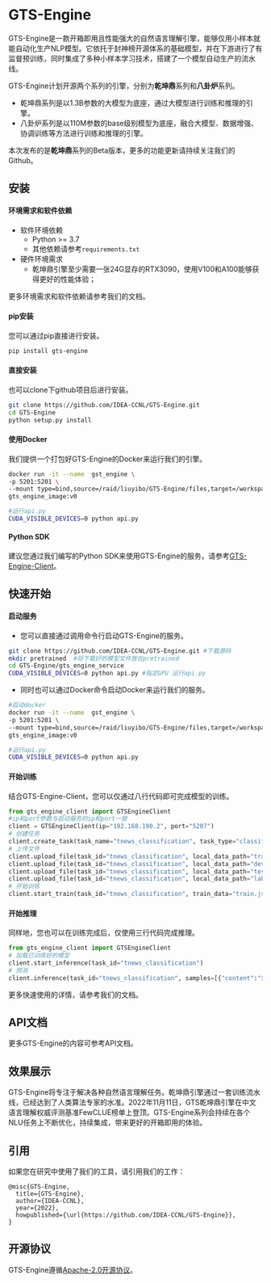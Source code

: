 # GTS-Engine

GTS-Engine是一款开箱即用且性能强大的自然语言理解引擎，能够仅用小样本就能自动化生产NLP模型。它依托于封神榜开源体系的基础模型，并在下游进行了有监督预训练，同时集成了多种小样本学习技术，搭建了一个模型自动生产的流水线。

GTS-Engine计划开源两个系列的引擎，分别为**乾坤鼎**系列和**八卦炉**系列。
- 乾坤鼎系列是以1.3B参数的大模型为底座，通过大模型进行训练和推理的引擎。
- 八卦炉系列是以110M参数的base级别模型为底座，融合大模型、数据增强、协调训练等方法进行训练和推理的引擎。

本次发布的是**乾坤鼎**系列的Beta版本，更多的功能更新请持续关注我们的Github。

## 安装

#### 环境需求和软件依赖

- 软件环境依赖
    - Python >= 3.7
    - 其他依赖请参考`requirements.txt`
- 硬件环境需求
    - 乾坤鼎引擎至少需要一张24G显存的RTX3090，使用V100和A100能够获得更好的性能体验；

更多环境需求和软件依赖请参考我们的文档。

#### pip安装

您可以通过pip直接进行安装。

```bash
pip install gts-engine
```

#### 直接安装

也可以clone下github项目后进行安装。

```bash
git clone https://github.com/IDEA-CCNL/GTS-Engine.git
cd GTS-Engine
python setup.py install
```

#### 使用Docker

我们提供一个打包好GTS-Engine的Docker来运行我们的引擎。

```bash
docker run -it --name  gst_engine \
-p 5201:5201 \
--mount type=bind,source=/raid/liuyibo/GTS-Engine/files,target=/workspace/gts_teacher_service/files \
gts_engine_image:v0  

#运行api.py
CUDA_VISIBLE_DEVICES=0 python api.py
```

#### Python SDK

建议您通过我们编写的Python SDK来使用GTS-Engine的服务，请参考[GTS-Engine-Client](https://github.com/IDEA-CCNL/GTS-Engine-Client)。

## 快速开始

#### 启动服务

- 您可以直接通过调用命令行启动GTS-Engine的服务。

```bash
git clone https://github.com/IDEA-CCNL/GTS-Engine.git #下载源码
mkdir pretrained  #将下载好的模型文件放在pretrained
cd GTS-Engine/gts_engine_service
CUDA_VISIBLE_DEVICES=0 python api.py #指定GPU 运行api.py
```

- 同时也可以通过Docker命令启动Docker来运行我们的服务。

```bash
#启动docker
docker run -it --name  gst_engine \
-p 5201:5201 \
--mount type=bind,source=/raid/liuyibo/GTS-Engine/files,target=/workspace/gts_teacher_service/files \
gts_engine_image:v0  

#运行api.py
CUDA_VISIBLE_DEVICES=0 python api.py
```

#### 开始训练

结合GTS-Engine-Client，您可以仅通过八行代码即可完成模型的训练。

```python
from gts_engine_client import GTSEngineClient
#ip和port参数与启动服务的ip和port一致
client = GTSEngineClient(ip="192.168.190.2", port="5207")
# 创建任务
client.create_task(task_name="tnews_classification", task_type="classification")
# 上传文件
client.upload_file(task_id="tnews_classification", local_data_path="train.json")
client.upload_file(task_id="tnews_classification", local_data_path="dev.json")
client.upload_file(task_id="tnews_classification", local_data_path="test.json")
client.upload_file(task_id="tnews_classification", local_data_path="labels.json")
# 开始训练
client.start_train(task_id="tnews_classification", train_data="train.json", val_data="dev.json", test_data="test.json", label_data="labels.json", gpuid=0)
```

#### 开始推理

同样地，您也可以在训练完成后，仅使用三行代码完成推理。

```python
from gts_engine_client import GTSEngineClient
# 加载已训练好的模型
client.start_inference(task_id="tnews_classification")
# 预测
client.inference(task_id="tnews_classification", samples=[{"content":"怎样的房子才算户型方正？"}, {"content":"文登区这些公路及危桥将进入 封闭施工，请注意绕行！"}])
```

更多快速使用的详情，请参考我们的文档。

## API文档

更多GTS-Engine的内容可参考API文档。

## 效果展示

GTS-Engine将专注于解决各种自然语言理解任务。乾坤鼎引擎通过一套训练流水线，已经达到了人类算法专家的水准。2022年11月11日，GTS乾坤鼎引擎在中文语言理解权威评测基准FewCLUE榜单上登顶。GTS-Engine系列会持续在各个NLU任务上不断优化，持续集成，带来更好的开箱即用的体验。

## 引用

如果您在研究中使用了我们的工具，请引用我们的工作：

```
@misc{GTS-Engine,
  title={GTS-Engine},
  author={IDEA-CCNL},
  year={2022},
  howpublished={\url{https://github.com/IDEA-CCNL/GTS-Engine}},
}
```

## 开源协议

GTS-Engine遵循[Apache-2.0开源协议](https://github.com/IDEA-CCNL/GTS-Engine/blob/main/LICENSE)。